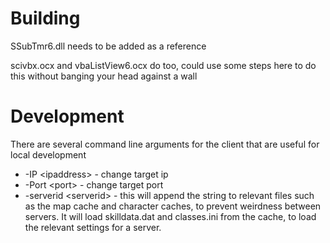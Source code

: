 # Building

SSubTmr6.dll needs to be added as a reference

scivbx.ocx and vbaListView6.ocx do too, could use some steps here to do this without banging your head against a wall

# Development

There are several command line arguments for the client that are useful for local development

- \-IP \<ipaddress\> - change target ip
- \-Port \<port\> - change target port
- \-serverid \<serverid\> - this will append the string <serverid> to relevant files such as the map cache and character caches, to prevent weirdness between servers.  It will load skilldata<serverid>.dat and classes<serverid>.ini from the cache, to load the relevant settings for a server.   

